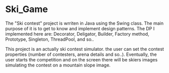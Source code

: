# Ski_Game
The "Ski contest" project is wrriten in Java using the Swing class. The main purpose of it is to get to know and implement design patterns. The DP I implemented here are: Decorator, Deligator, Builder, Factory method, Prototype, Singleton, ThreadPool, and so..

This project is an actually ski contest simulator. the user can set the contest properties (number of contesters, arena details and so..). Eventually, the user starts the competition and on the screen there will be skiers images simulating the contest on a mountain slope image.
